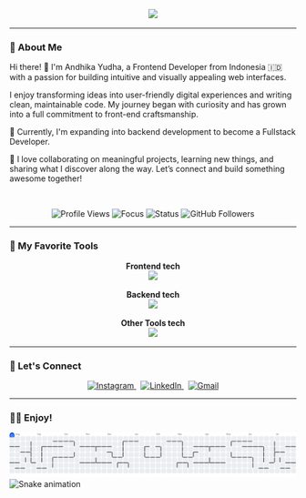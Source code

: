 <p align="center">
  <img src="https://media.giphy.com/media/v1.Y2lkPWVjZjA1ZTQ3bnhtNTNxYW1uYWRrNjd3djR4amQ3bmtjeXUxazBseXlpMjl2aDh2aCZlcD12MV9naWZzX3NlYXJjaCZjdD1n/nQDKSeRlIyfmw/giphy.gif" width="1000" />
</p>

---

### 🤖 About Me

<!-- <p align="center"> <img src="https://readme-typing-svg.demolab.com?font=Fira+Code&size=24&pause=1000&color=blue&center=true&vCenter=true&multiline=true&width=700&height=80&lines=Hi+there!+I'm+Andhika+Yudha;Fullstack+Developer" alt="Typing SVG" /> </p> -->

Hi there! 👋
I'm Andhika Yudha, a Frontend Developer from Indonesia 🇮🇩 with a passion for building intuitive and visually appealing web interfaces.

I enjoy transforming ideas into user-friendly digital experiences and writing clean, maintainable code. My journey began with curiosity and has grown into a full commitment to front-end craftsmanship.

🔭 Currently, I'm expanding into backend development to become a Fullstack Developer.

💬 I love collaborating on meaningful projects, learning new things, and sharing what I discover along the way.
Let’s connect and build something awesome together!

<br/> <p align="center"> <img src="https://komarev.com/ghpvc/?username=anyep-1&style=for-the-badge&color=blue" alt="Profile Views" /> <img src="https://img.shields.io/badge/Focus-Full%20Stack%20Developer-FF69B4?style=for-the-badge" alt="Focus" /> <img src="https://img.shields.io/badge/Status-Available-76B900?style=for-the-badge" alt="Status" /> <img src="https://img.shields.io/github/followers/anyep-1?label=Followers&style=for-the-badge" alt="GitHub Followers" /> </p>

---

### 🔮 My Favorite Tools

<p align="center">
  <strong>Frontend tech</strong><br>
  <img src="https://skillicons.dev/icons?i=next,react,html,css,tailwind,flutter,dart,javascript,typescript" />
</p>

<p align="center">
  <strong>Backend tech</strong><br>
  <img src="https://skillicons.dev/icons?i=python,php,nodejs,prisma,mysql,supabase,postgres,firebase" />
</p>

<p align="center">
  <strong>Other Tools tech</strong><br>
  <img src="https://skillicons.dev/icons?i=git,github,postman,vscode,aws" />
</p>

---

### 🔗 Let's Connect

<p align="center">
  <a href="https://www.instagram.com/an.yep/" target="_blank">
    <img src="https://skillicons.dev/icons?i=instagram" alt="Instagram" />
  </a>
  &nbsp;
  <a href="https://www.linkedin.com/in/andhikayudha/" target="_blank">
    <img src="https://skillicons.dev/icons?i=linkedin" alt="LinkedIn" />
  </a>
  &nbsp;
  <a href="https://mail.google.com/mail/?view=cm&fs=1&to=ayudhap335@gmail.com" target="_blank">
    <img src="https://skillicons.dev/icons?i=gmail" alt="Gmail" />
  </a>
</p>

---

### 😶‍🌫️ Enjoy!

<picture>
  <source media="(prefers-color-scheme: dark)" srcset="https://raw.githubusercontent.com/anyep-1/anyep-1/output/pacman-contribution-graph-dark.svg">
  <source media="(prefers-color-scheme: light)" srcset="https://raw.githubusercontent.com/anyep-1/anyep-1/output/pacman-contribution-graph.svg">
  <img alt="pacman contribution graph" src="https://raw.githubusercontent.com/anyep-1/anyep-1/output/pacman-contribution-graph.svg">
</picture>
<img src="https://raw.githubusercontent.com/anyep-1/anyep-1/output/snake.svg" alt="Snake animation" />
